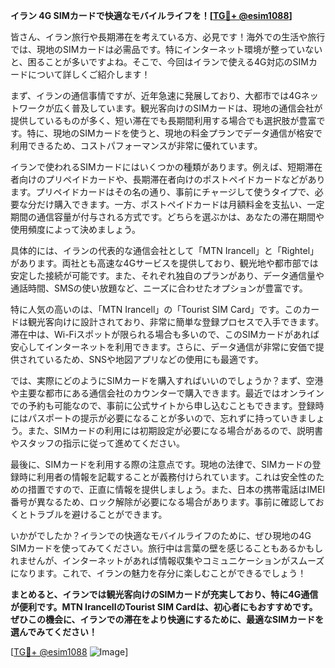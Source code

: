 **イラン 4G SIMカードで快適なモバイルライフを！[[TG💪+ @esim1088](https://t.me/s/esim1088)]**

皆さん、イラン旅行や長期滞在を考えている方、必見です！海外での生活や旅行では、現地のSIMカードは必需品です。特にインターネット環境が整っていないと、困ることが多いですよね。そこで、今回はイランで使える4G対応のSIMカードについて詳しくご紹介します！

まず、イランの通信事情ですが、近年急速に発展しており、大都市では4Gネットワークが広く普及しています。観光客向けのSIMカードは、現地の通信会社が提供しているものが多く、短い滞在でも長期間利用する場合でも選択肢が豊富です。特に、現地のSIMカードを使うと、現地の料金プランでデータ通信が格安で利用できるため、コストパフォーマンスが非常に優れています。

イランで使われるSIMカードにはいくつかの種類があります。例えば、短期滞在者向けのプリペイドカードや、長期滞在者向けのポストペイドカードなどがあります。プリペイドカードはその名の通り、事前にチャージして使うタイプで、必要な分だけ購入できます。一方、ポストペイドカードは月額料金を支払い、一定期間の通信容量が付与される方式です。どちらを選ぶかは、あなたの滞在期間や使用頻度によって決めましょう。

具体的には、イランの代表的な通信会社として「MTN Irancell」と「Rightel」があります。両社とも高速な4Gサービスを提供しており、観光地や都市部では安定した接続が可能です。また、それぞれ独自のプランがあり、データ通信量や通話時間、SMSの使い放題など、ニーズに合わせたオプションが豊富です。

特に人気の高いのは、「MTN Irancell」の「Tourist SIM Card」です。このカードは観光客向けに設計されており、非常に簡単な登録プロセスで入手できます。滞在中は、Wi-Fiスポットが限られる場合も多いので、このSIMカードがあれば安心してインターネットを利用できます。さらに、データ通信が非常に安価で提供されているため、SNSや地図アプリなどの使用にも最適です。

では、実際にどのようにSIMカードを購入すればいいのでしょうか？まず、空港や主要な都市にある通信会社のカウンターで購入できます。最近ではオンラインでの予約も可能なので、事前に公式サイトから申し込むこともできます。登録時にはパスポートの提示が必要になることが多いので、忘れずに持っていきましょう。また、SIMカードの利用には初期設定が必要になる場合があるので、説明書やスタッフの指示に従って進めてください。

最後に、SIMカードを利用する際の注意点です。現地の法律で、SIMカードの登録時に利用者の情報を記載することが義務付けられています。これは安全性のための措置ですので、正直に情報を提供しましょう。また、日本の携帯電話はIMEI番号が異なるため、ロック解除が必要になる場合があります。事前に確認しておくとトラブルを避けることができます。

いかがでしたか？イランでの快適なモバイルライフのために、ぜひ現地の4G SIMカードを使ってみてください。旅行中は言葉の壁を感じることもあるかもしれませんが、インターネットがあれば情報収集やコミュニケーションがスムーズになります。これで、イランの魅力を存分に楽しむことができるでしょう！

**まとめると、イランでは観光客向けのSIMカードが充実しており、特に4G通信が便利です。MTN IrancellのTourist SIM Cardは、初心者にもおすすめです。ぜひこの機会に、イランでの滞在をより快適にするために、最適なSIMカードを選んでみてください！**

[[TG💪+ @esim1088](https://t.me/s/esim1088) ![Image](https://i.postimg.cc/Y0z9fWf4/image.png)]